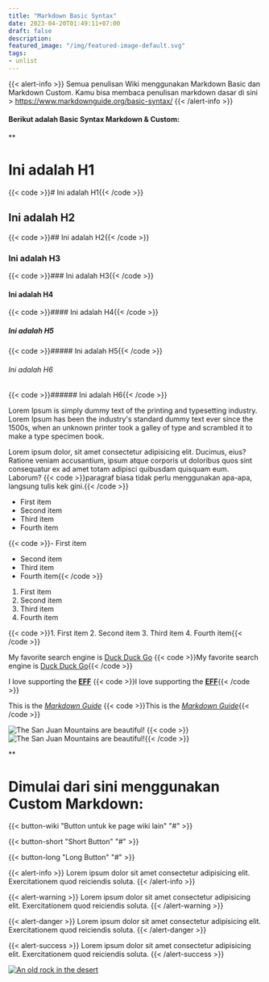 ```yaml
---
title: "Markdown Basic Syntax"
date: 2023-04-20T01:49:11+07:00
draft: false
description:
featured_image: "/img/featured-image-default.svg"
tags:
- unlist
---
```


{{< alert-info >}}
Semua penulisan Wiki menggunakan Markdown Basic dan Markdown Custom. Kamu bisa membaca penulisan markdown dasar di sini > https://www.markdownguide.org/basic-syntax/
{{< /alert-info >}}

#### Berikut adalah Basic Syntax Markdown & Custom:

**

# Ini adalah H1
{{< code >}}# Ini adalah H1{{< /code >}}

## Ini adalah H2
{{< code >}}## Ini adalah H2{{< /code >}}

### Ini adalah H3
{{< code >}}### Ini adalah H3{{< /code >}}

#### Ini adalah H4
{{< code >}}#### Ini adalah H4{{< /code >}}

##### Ini adalah H5
{{< code >}}##### Ini adalah H5{{< /code >}}

###### Ini adalah H6
{{< code >}}###### Ini adalah H6{{< /code >}}

Lorem Ipsum is simply dummy text of the printing and typesetting industry. Lorem Ipsum has been the industry's standard dummy text ever since the 1500s, when an unknown printer took a galley of type and scrambled it to make a type specimen book.

Lorem ipsum dolor, sit amet consectetur adipisicing elit. Ducimus, eius? Ratione veniam accusantium, ipsum atque corporis ut doloribus quos sint consequatur ex ad amet totam adipisci quibusdam quisquam eum. Laborum?
{{< code >}}paragraf biasa tidak perlu menggunakan apa-apa, langsung tulis kek gini.{{< /code >}}

- First item
- Second item
- Third item
- Fourth item

{{< code >}}- First item
- Second item
- Third item
- Fourth item{{< /code >}}

1. First item
2. Second item
3. Third item
4. Fourth item

{{< code >}}1. First item
2. Second item
3. Third item
4. Fourth item{{< /code >}}

My favorite search engine is [Duck Duck Go](https://duckduckgo.com)
{{< code >}}My favorite search engine is [Duck Duck Go](https://duckduckgo.com){{< /code >}}

I love supporting the **[EFF](https://eff.org)**
{{< code >}}I love supporting the **[EFF](https://eff.org)**{{< /code >}}

This is the *[Markdown Guide](https://www.markdownguide.org)*
{{< code >}}This is the *[Markdown Guide](https://www.markdownguide.org)*{{< /code >}}

![The San Juan Mountains are beautiful!](https://www.cityoflondonschool.org.uk/images/stories/flexicontent/l_fld19_success-adobestock_82256170-web.jpg "San Juan Mountains")
{{< code >}}![The San Juan Mountains are beautiful!](https://www.cityoflondonschool.org.uk/images/stories/flexicontent/l_fld19_success-adobestock_82256170-web.jpg "San Juan Mountains"){{< /code >}}

**

# Dimulai dari sini menggunakan Custom Markdown:

{{< button-wiki "Button untuk ke page wiki lain" "#" >}}

{{< button-short "Short Button" "#" >}}


{{< button-long "Long Button" "#" >}}

{{< alert-info >}}
Lorem ipsum dolor sit amet consectetur adipisicing elit. Exercitationem quod reiciendis soluta.
{{< /alert-info >}}

{{< alert-warning >}}
Lorem ipsum dolor sit amet consectetur adipisicing elit. Exercitationem quod reiciendis soluta.
{{< /alert-warning >}}

{{< alert-danger >}}
Lorem ipsum dolor sit amet consectetur adipisicing elit. Exercitationem quod reiciendis soluta.
{{< /alert-danger >}}

{{< alert-success >}}
Lorem ipsum dolor sit amet consectetur adipisicing elit. Exercitationem quod reiciendis soluta.
{{< /alert-success >}}

[![An old rock in the desert](https://www.cityoflondonschool.org.uk/images/stories/flexicontent/l_fld19_success-adobestock_82256170-web.jpg "Shiprock, New Mexico by Beau Rogers")](https://www.cityoflondonschool.org.uk/images/stories/flexicontent/l_fld19_success-adobestock_82256170-web.jpg)